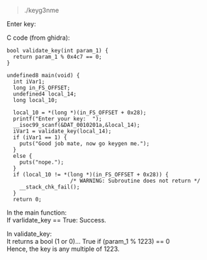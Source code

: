 > ./keyg3nme    

Enter key:  

C code (from ghidra):  
```
bool validate_key(int param_1) {
  return param_1 % 0x4c7 == 0;
}

undefined8 main(void) {
  int iVar1;
  long in_FS_OFFSET;
  undefined4 local_14;
  long local_10;
  
  local_10 = *(long *)(in_FS_OFFSET + 0x28);
  printf("Enter your key:  ");
  __isoc99_scanf(&DAT_0010201a,&local_14);
  iVar1 = validate_key(local_14);
  if (iVar1 == 1) {
    puts("Good job mate, now go keygen me.");
  }
  else {
    puts("nope.");
  }
  if (local_10 != *(long *)(in_FS_OFFSET + 0x28)) {
                    /* WARNING: Subroutine does not return */
    __stack_chk_fail();
  }
  return 0;
```

In the main function:   
If varlidate_key == True: Success.    

In validate_key:   
It returns a bool (1 or 0)... True if (param_1 % 1223) == 0   
Hence, the key is any multiple of 1223.  
